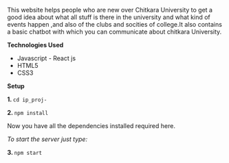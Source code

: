 This website helps people who are new over Chitkara University to get a good idea about what all stuff is there in the university and what kind of events happen ,and also of the clubs and socities of college.It also contains a basic chatbot with which you can communicate about chitkara University.


**Technologies Used**
* Javascript - React js
* HTML5
* CSS3

**Setup**

<b>1. </b><code>cd ip_proj-</code>

<b>2. </b><code>npm install</code>

Now you have all the dependencies installed required here.

<i>To start the server just type:</i>

<b>3. </b><code>npm start</code>
